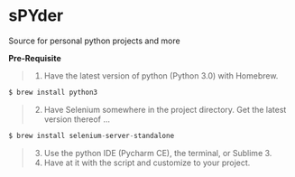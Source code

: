 # sPYder
Source for personal python projects and more

__Pre-Requisite__
> 1. Have the latest version of python (Python 3.0) with Homebrew.

```javascript
$ brew install python3
```

> 2. Have Selenium somewhere in the project directory. Get the latest version thereof ...
```javascript
$ brew install selenium-server-standalone
```
> 3. Use the python IDE (Pycharm CE), the terminal, or Sublime 3.
> 4. Have at it with the script and customize to your project.
